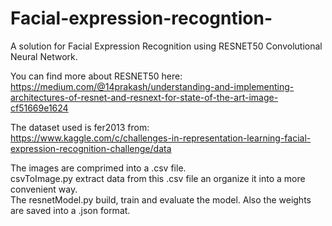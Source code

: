 # Facial-expression-recogntion-
A solution for Facial Expression Recognition using RESNET50 Convolutional Neural Network.</br>

You can find more about RESNET50 here:</br>
https://medium.com/@14prakash/understanding-and-implementing-architectures-of-resnet-and-resnext-for-state-of-the-art-image-cf51669e1624

The dataset used is fer2013 from: <br>
https://www.kaggle.com/c/challenges-in-representation-learning-facial-expression-recognition-challenge/data

The images are comprimed into a .csv file. </br>
csvToImage.py extract data from this .csv file an organize it into a more convenient way. </br> 
The resnetModel.py build, train and evaluate the model. Also the weights are saved into a .json format.

